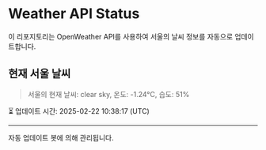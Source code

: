 
# Weather API Status

이 리포지토리는 OpenWeather API를 사용하여 서울의 날씨 정보를 자동으로 업데이트합니다.

## 현재 서울 날씨
> 서울의 현재 날씨: clear sky, 온도: -1.24°C, 습도: 51%

⏳ 업데이트 시간: 2025-02-22 10:38:17 (UTC)

---
자동 업데이트 봇에 의해 관리됩니다.
